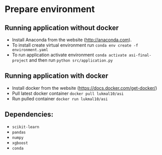 # Prepare environment

## Running application without docker

* Install Anaconda from the website (http://anaconda.com).
* To install create virtual environment run `conda env create -f environment.yaml`
* To run application activate environment `conda activate asi-final-project` and then run `python src/application.py`

## Running application with docker

* Install docker from the website (https://docs.docker.com/get-docker/)
* Pull latest docker container `docker pull lukmal10/asi`
* Run pulled container `docker run lukmal10/asi`

## Dependencies:

* `scikit-learn`
* `pandas`
* `numpy`
* `xgboost`
* `conda`